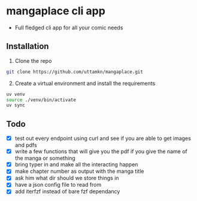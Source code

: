 # mangaplace cli app

- Full fledged cli app for all your comic needs

## Installation

1. Clone the repo

```bash
git clone https://github.com/uttamkn/mangaplace.git
```

2. Create a virtual environment and install the requirements

```bash
uv venv
source ./venv/bin/activate
uv sync
```

## Todo

- [x] test out every endpoint using curl and see if you are able to get images and pdfs
- [x] write a few functions that will give you the pdf if you give the name of the manga or something
- [x] bring typer in and make all the interacting happen
- [x] make chapter number as output with the manga title
- [x] ask him what dir should we store things in
- [x] have a json config file to read from
- [x] add iterfzf instead of bare fzf dependancy
